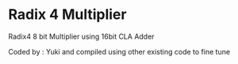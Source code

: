 # Radix 4 Multiplier

Radix4 8 bit Multiplier using 16bit CLA Adder


Coded by : Yuki 
and compiled using other existing code to fine tune
